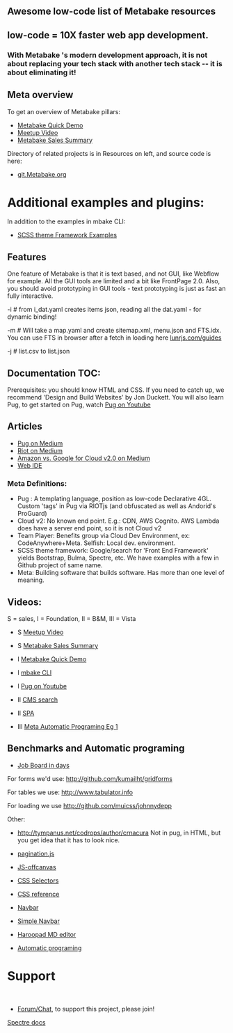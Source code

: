 
## Awesome low-code list of Metabake resources


## low-code = 10X faster web app development.
### With Metabake 's modern development approach, it is not about replacing your tech stack with another tech stack -- it is about eliminating it!


## Meta overview

To get an overview of Metabake pillars:

- [Metabake Quick Demo](http://youtu.be/WyCdSFTUIvM)
- <a href='http://vimeo.com/282034037' target='_blank'>Meetup Video</a>
- [Metabake Sales Summary](http://www.youtube.com/watch?v=OK-cJNSkQII)


Directory of related projects is in Resources on left, and source code is here:
- <a href='http://git.Metabake.org' target='_blank'>git.Metabake.org</a>



# Additional examples and plugins:
In addition to the examples in mbake CLI:

- [SCSS theme Framework Examples](http://github.com/Metabake/theme-scss-frameworks)


## Features

One feature of Metabake is that it is text based, and not GUI, like Webflow for example. All the GUI tools are limited and a bit like FrontPage 2.0.
Also, you should avoid prototyping in GUI tools - text prototyping is just as fast an fully interactive.

-i # from i_dat.yaml creates items json, reading all the dat.yaml - for dynamic binding!

-m # Will take a map.yaml and create sitemap.xml, menu.json and FTS.idx. You can use FTS in browser after a fetch in loading here [lunrjs.com/guides](http://lunrjs.com/guides/index_prebuilding.html#loading)

-j # list.csv to list.json


## Documentation TOC:

Prerequisites: you should know HTML and CSS. If you need to catch up, we recommend 'Design and Build Websites' by Jon Duckett. You will also learn Pug, to get started on Pug, watch [Pug on Youtube](http://youtube.com/watch?v=wzAWI9h3q18)


## Articles

- [Pug on Medium](http://medium.com/@WolfgangGehner/using-pug-for-static-and-dynamic-data-binding-56a1cc378b81
)
- [Riot on Medium](http://medium.com/@uptimevic/learn-riot-js-dynamic-binding-in-90-seconds-fcece5237c67)
- [Amazon vs. Google for Cloud v2.0 on Medium](http://medium.com/@WolfgangGehner/amazon-vs-google-for-cloud-2-0-web-apps-extreme-server-less-for-data-and-authentication-cc7fa247e853)
- [Web IDE](http://medium.com/@WolfgangGehner/three-steps-to-using-a-web-ide-to-develop-and-build-in-the-cloud-d88586255c67)


### Meta Definitions:
- Pug : A templating language, position as low-code Declarative 4GL. Custom 'tags' in Pug via RIOTjs (and obfuscated as well as Andorid's ProGuard)
- Cloud v2: No known end point. E.g.: CDN, AWS Cognito. AWS Lambda does have a server end point, so it is not Cloud v2
- Team Player: Benefits group via Cloud Dev Environment, ex: CodeAnywhere+Meta. Selfish: Local dev. environment.
- SCSS theme framework: Google/search for 'Front End Framework' yields Bootstrap, Bulma, Spectre, etc. We have examples with a few in Github project of same name.
- Meta: Building software that builds software. Has more than one level of meaning.



## Videos:
S = sales, I = Foundation, II = B&M, III = Vista
- S <a href='http://vimeo.com/282034037' target='_blank'>Meetup Video</a>
- S [Metabake Sales Summary](http://www.youtube.com/watch?v=OK-cJNSkQII)

- I [Metabake Quick Demo](http://youtu.be/WyCdSFTUIvM)
- I [mbake CLI](http://youtu.be/-KkPfAnEXyk)
- I [Pug on Youtube](http://youtube.com/watch?v=wzAWI9h3q18)

- II [CMS search](http://www.youtube.com/watch?v=-4i9_SYyTOo)
- II [SPA](http://youtu.be/LHFjjDPlU3A)
- III [Meta Automatic Programing Eg 1 ](http://youtube.com/watch?v=c4mWhefhOoQ)



## Benchmarks and Automatic programing
- [Job Board in days](http://medium.com/@mattia_asti/creating-a-job-board-in-a-few-days-contentful-riot-js-bulma-io-293276516301)


For forms we'd use:
http://github.com/kumailht/gridforms

For tables we use:
http://www.tabulator.info

For loading we use
http://github.com/muicss/johnnydepp

Other:
- http://tympanus.net/codrops/author/crnacura
Not in pug, in HTML, but you get idea that it has to look nice.


- [pagination.js](http://pagination.js.org)

- [JS-offcanvas](http://github.com/vmitsaras/js-offcanvas)

- [CSS Selectors](http://adam-marsden.co.uk/css-cheat-sheet)
- [CSS reference](http://tympanus.net/codrops/css_reference/)

- [Navbar](http://github.com/thednp/navbar.js/)
- [Simple Navbar](http://www.w3schools.com/css/css_navbar.asp)


- [Haroopad MD editor](http://pad.haroopress.com/user)


- [Automatic programing](http://en.wikipedia.org/wiki/Automatic_programming)

# Support

&nbsp;
- <a href='http://chat.Metabake.org' target='_blank'>Forum/Chat</a>, to support this project, please join!



[Spectre docs](http://picturepan2.github.io/spectre/getting-started.html)
